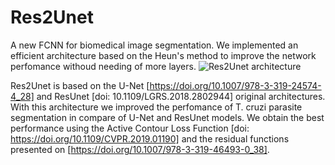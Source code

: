 # Res2Unet
A new FCNN for biomedical image segmentation. We implemented an efficient architecture based on the Heun's method to improve the network perfomance withoud needing of more layers.
![Res2Unet architecture](https://github.com/ojedaa/Res2Unet/blob/main/Arq1_2.png)


Res2Unet is based on the U-Net [https://doi.org/10.1007/978-3-319-24574-4_28] and ResUnet [doi: 10.1109/LGRS.2018.2802944] original architectures. With this architecture we improved the perfomance of T. cruzi parasite segmentation in compare of U-Net and ResUnet models. We obtain the best performance using the Active Contour Loss Function [doi: https://doi.org/10.1109/CVPR.2019.01190] and the residual functions presented on [https://doi.org/10.1007/978-3-319-46493-0_38].

